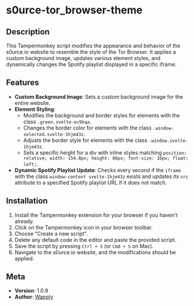 # s0urce-tor_browser-theme

## Description

This Tampermonkey script modifies the appearance and behavior of the s0urce.io website to resemble the style of the Tor Browser. It applies a custom background image, updates various element styles, and dynamically changes the Spotify playlist displayed in a specific iframe.

## Features

- **Custom Background Image**: Sets a custom background image for the entire website.
- **Element Styling**:
  - Modifies the background and border styles for elements with the class `.green.svelte-ec9kqa`.
  - Changes the border color for elements with the class `.window-selected.svelte-1hjm43z`.
  - Adjusts the border style for elements with the class `.window.svelte-1hjm43z`.
  - Sets a specific height for a div with inline styles matching `position: relative; width: 154.8px; height: 86px; font-size: 16px; float: left;`.
- **Dynamic Spotify Playlist Update**: Checks every second if the `iframe` with the class `window-content svelte-1hjm43z` exists and updates its `src` attribute to a specified Spotify playlist URL if it does not match.

## Installation

1. Install the Tampermonkey extension for your browser if you haven't already.
2. Click on the Tampermonkey icon in your browser toolbar.
3. Choose "Create a new script".
4. Delete any default code in the editor and paste the provided script.
5. Save the script by pressing `Ctrl + S` (or `Cmd + S` on Mac).
6. Navigate to the s0urce.io website, and the modifications should be applied.

## Meta

- **Version**: 1.0.9
- **Author**: [Wapply](https://github.com/Wapply)
